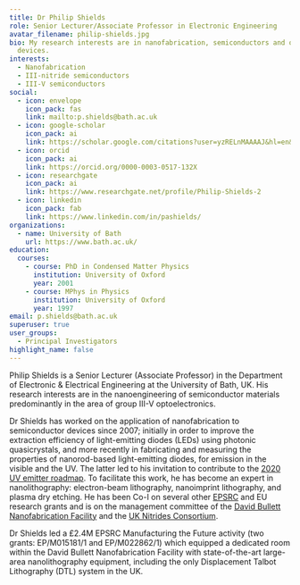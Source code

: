 ```yaml
---
title: Dr Philip Shields
role: Senior Lecturer/Associate Professor in Electronic Engineering
avatar_filename: philip-shields.jpg
bio: My research interests are in nanofabrication, semiconductors and optical
  devices.
interests:
  - Nanofabrication
  - III-nitride semiconductors
  - III-V semiconductors
social:
  - icon: envelope
    icon_pack: fas
    link: mailto:p.shields@bath.ac.uk
  - icon: google-scholar
    icon_pack: ai
    link: https://scholar.google.com/citations?user=yzRELnMAAAAJ&hl=en&oi=ao
  - icon: orcid
    icon_pack: ai
    link: https://orcid.org/0000-0003-0517-132X
  - icon: researchgate
    icon_pack: ai
    link: https://www.researchgate.net/profile/Philip-Shields-2
  - icon: linkedin
    icon_pack: fab
    link: https://www.linkedin.com/in/pashields/
organizations:
  - name: University of Bath
    url: https://www.bath.ac.uk/
education:
  courses:
    - course: PhD in Condensed Matter Physics
      institution: University of Oxford
      year: 2001
    - course: MPhys in Physics
      institution: University of Oxford
      year: 1997
email: p.shields@bath.ac.uk
superuser: true
user_groups:
  - Principal Investigators
highlight_name: false
---
```


Philip Shields is a Senior Lecturer (Associate Professor) in the Department of Electronic & Electrical Engineering at the University of Bath, UK. His research interests are in the nanoengineering of semiconductor materials predominantly in the area of group III-V optoelectronics.

Dr Shields has worked on the application of nanofabrication to semiconductor devices since 2007; initially in order to improve the extraction efficiency of light-emitting diodes (LEDs) using photonic quasicrystals, and more recently in fabricating and measuring the properties of nanorod-based light-emitting diodes, for emission in the visible and the UV. The latter led to his invitation to contribute to the [2020 UV emitter roadmap][1]. To facilitate this work, he has become an expert in nanolithography: electron-beam lithography, nanoimprint lithography, and plasma dry etching. He has been Co-I on several other [EPSRC][4] and EU research grants and is on the management committee of the [David Bullett Nanofabrication Facility][2] and the [UK Nitrides Consortium][3].

Dr Shields led a £2.4M  EPSRC Manufacturing the Future activity (two grants: EP/M015181/1 and EP/M022862/1) which equipped a dedicated room within the David Bullett Nanofabrication Facility with state-of-the-art large-area nanolithography equipment, including the only Displacement Talbot Lithography (DTL) system in the UK.

[1]: https://doi.org/10.1088/1361-6463/aba64c
[2]: https://www.bath.ac.uk/research-facilities/david-bullett-nanofabrication-facility/
[3]: http://www.uknc.org/
[4]: https://gow.epsrc.ukri.org/NGBOViewPerson.aspx?PersonId=-123003
